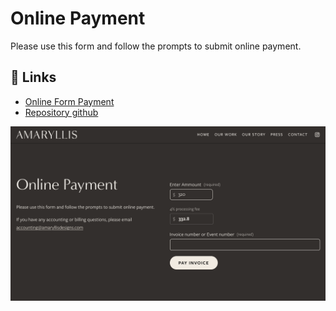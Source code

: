 
# Online Payment

Please use this form and follow the prompts to submit online payment.

## 🔗 Links

 - [Online Form Payment](https://pike-badger-d6tk.squarespace.com/billing)
 - [Repository github](https://github.com/salvadorjusaino/payment-form-amaryllis)

![Screenshot](https://github.com/salvadorjusaino/payment-form-amaryllis/blob/master/screenshot.png)

